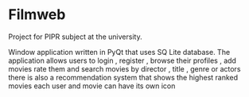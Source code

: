 # Filmweb
Project for PIPR subject at the university.

Window application written in PyQt that uses SQ Lite database.
The application allows users to login , register , browse their profiles ,
add movies rate them and search movies by director , title , genre or actors 
there is also a recommendation system that shows the highest ranked movies 
each user and movie can have its own icon
